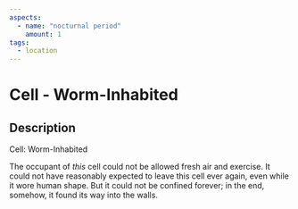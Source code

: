 ```yaml
---
aspects: 
  - name: "nocturnal period"
    amount: 1
tags:
  - location
---
```


# Cell - Worm-Inhabited

## Description
Cell: Worm-Inhabited

The occupant of <i>this</i> cell could not be allowed fresh air and exercise. It could not have reasonably expected to leave this cell ever again, even while it wore human shape. But it could not be confined forever; in the end, somehow, it found its way into the walls.